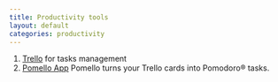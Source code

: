 ```yaml
---
title: Productivity tools
layout: default
categories: productivity
---
```

1. [Trello](https://trello.com) for tasks management
2. [Pomello App](https://pomelloapp.com) Pomello turns your Trello cards into Pomodoro® tasks.